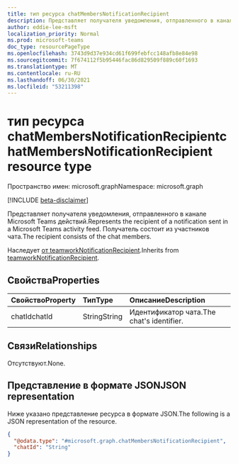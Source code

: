 ```yaml
---
title: тип ресурса chatMembersNotificationRecipient
description: Представляет получателя уведомления, отправленного в канале Microsoft Teams действий. Получатель состоит из участников чата.
author: eddie-lee-msft
localization_priority: Normal
ms.prod: microsoft-teams
doc_type: resourcePageType
ms.openlocfilehash: 3743d9d37e934cd61f699febfcc148afb8e84e98
ms.sourcegitcommit: 7f674112f5b95446fac86d829509f889c60f1693
ms.translationtype: MT
ms.contentlocale: ru-RU
ms.lasthandoff: 06/30/2021
ms.locfileid: "53211398"
---
```

# <a name="chatmembersnotificationrecipient-resource-type"></a><span data-ttu-id="dfb7b-104">тип ресурса chatMembersNotificationRecipient</span><span class="sxs-lookup"><span data-stu-id="dfb7b-104">chatMembersNotificationRecipient resource type</span></span>

<span data-ttu-id="dfb7b-105">Пространство имен: microsoft.graph</span><span class="sxs-lookup"><span data-stu-id="dfb7b-105">Namespace: microsoft.graph</span></span>

[!INCLUDE [beta-disclaimer](../../includes/beta-disclaimer.md)]

<span data-ttu-id="dfb7b-106">Представляет получателя уведомления, отправленного в канале Microsoft Teams действий.</span><span class="sxs-lookup"><span data-stu-id="dfb7b-106">Represents the recipient of a notification sent in a Microsoft Teams activity feed.</span></span> <span data-ttu-id="dfb7b-107">Получатель состоит из участников чата.</span><span class="sxs-lookup"><span data-stu-id="dfb7b-107">The recipient consists of the chat members.</span></span>

<span data-ttu-id="dfb7b-108">Наследует [от teamworkNotificationRecipient](teamworknotificationrecipient.md).</span><span class="sxs-lookup"><span data-stu-id="dfb7b-108">Inherits from [teamworkNotificationRecipient](teamworknotificationrecipient.md).</span></span>

## <a name="properties"></a><span data-ttu-id="dfb7b-109">Свойства</span><span class="sxs-lookup"><span data-stu-id="dfb7b-109">Properties</span></span>
|<span data-ttu-id="dfb7b-110">Свойство</span><span class="sxs-lookup"><span data-stu-id="dfb7b-110">Property</span></span>|<span data-ttu-id="dfb7b-111">Тип</span><span class="sxs-lookup"><span data-stu-id="dfb7b-111">Type</span></span>|<span data-ttu-id="dfb7b-112">Описание</span><span class="sxs-lookup"><span data-stu-id="dfb7b-112">Description</span></span>|
|:---|:---|:---|
|<span data-ttu-id="dfb7b-113">chatId</span><span class="sxs-lookup"><span data-stu-id="dfb7b-113">chatId</span></span>|<span data-ttu-id="dfb7b-114">String</span><span class="sxs-lookup"><span data-stu-id="dfb7b-114">String</span></span>|<span data-ttu-id="dfb7b-115">Идентификатор чата.</span><span class="sxs-lookup"><span data-stu-id="dfb7b-115">The chat's identifier.</span></span>|

## <a name="relationships"></a><span data-ttu-id="dfb7b-116">Связи</span><span class="sxs-lookup"><span data-stu-id="dfb7b-116">Relationships</span></span>
<span data-ttu-id="dfb7b-117">Отсутствуют.</span><span class="sxs-lookup"><span data-stu-id="dfb7b-117">None.</span></span>

## <a name="json-representation"></a><span data-ttu-id="dfb7b-118">Представление в формате JSON</span><span class="sxs-lookup"><span data-stu-id="dfb7b-118">JSON representation</span></span>
<span data-ttu-id="dfb7b-119">Ниже указано представление ресурса в формате JSON.</span><span class="sxs-lookup"><span data-stu-id="dfb7b-119">The following is a JSON representation of the resource.</span></span>
<!-- {
  "blockType": "resource",
  "@odata.type": "microsoft.graph.chatMembersNotificationRecipient"
}
-->

``` json
{
  "@odata.type": "#microsoft.graph.chatMembersNotificationRecipient",
  "chatId": "String"
}
```

